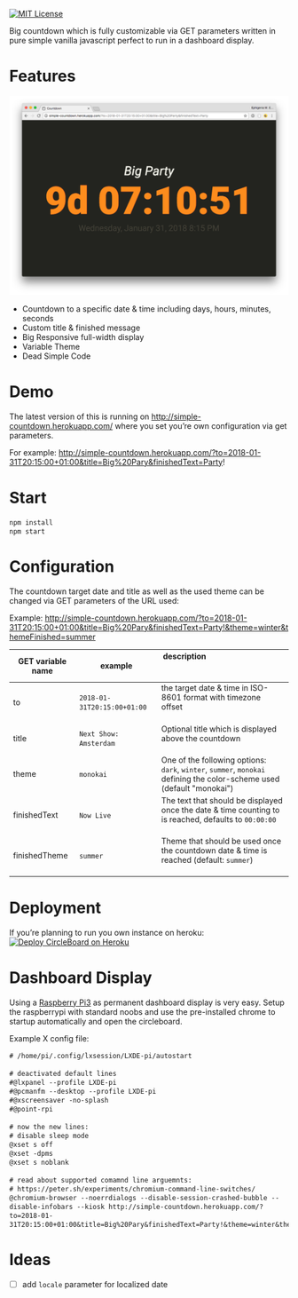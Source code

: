 [![MIT License](https://badges.frapsoft.com/os/mit/mit.svg?v=102)](https://github.com/ellerbrock/open-source-badge/)

Big countdown which is fully customizable via GET parameters written in pure simple vanilla javascript perfect to run in a dashboard display.

# Features

![Screenshot of Countdown in Action 2018-01-22](https://raw.githubusercontent.com/Ephigenia/countdown/master/screenshot.png)

- Countdown to a specific date & time including days, hours, minutes, seconds
- Custom title & finished message
- Big Responsive full-width display
- Variable Theme
- Dead Simple Code

# Demo

The latest version of this is running on http://simple-countdown.herokuapp.com/ where you set you’re own configuration via get parameters.

For example:
http://simple-countdown.herokuapp.com/?to=2018-01-31T20:15:00+01:00&title=Big%20Pary&finishedText=Party!

# Start

    npm install
    npm start

# Configuration

The countdown target date and title as well as the used theme can be changed via GET parameters of the URL used:

Example: http://simple-countdown.herokuapp.com/?to=2018-01-31T20:15:00+01:00&title=Big%20Pary&finishedText=Party!&theme=winter&themeFinished=summer

| GET variable name	| example                   |	description                                                                                                            |
|-------------------|---------------------------|------------------------------------------------------------------------------------------------------------------------|
| to	              | `2018-01-31T20:15:00+01:00` | the target date & time in ISO-8601 format with timezone offset                                                         |
| title             | `Next Show: Amsterdam`      | Optional title which is displayed above the countdown                                                                  |
| theme             | `monokai`                   | One of the following options: `dark`, `winter`, `summer`, `monokai` defining the color-scheme used (default "monokai") |
| finishedText      | `Now Live`                  | The text that should be displayed once the date & time counting to is reached, defaults to `00:00:00`                  |
| finishedTheme     | `summer`                    | Theme that should be used once the countdown date & time is reached (default: `summer`)                                |

# Deployment

If you’re planning to run you own instance on heroku:
[![Deploy CircleBoard on Heroku](https://www.herokucdn.com/deploy/button.svg)](https://heroku.com/deploy)

# Dashboard Display

Using a [Raspberry Pi3](https://www.raspberrypi.org) as permanent dashboard display is very easy. Setup the raspberrypi with standard noobs and use the pre-installed chrome to startup automatically and open the circleboard.

Example X config file:

```
# /home/pi/.config/lxsession/LXDE-pi/autostart

# deactivated default lines
#@lxpanel --profile LXDE-pi
#@pcmanfm --desktop --profile LXDE-pi
#@xscreensaver -no-splash
#@point-rpi

# now the new lines:
# disable sleep mode
@xset s off
@xset -dpms
@xset s noblank

# read about supported comamnd line arguemnts:
# https://peter.sh/experiments/chromium-command-line-switches/
@chromium-browser --noerrdialogs --disable-session-crashed-bubble --disable-infobars --kiosk http://simple-countdown.herokuapp.com/?to=2018-01-31T20:15:00+01:00&title=Big%20Pary&finishedText=Party!&theme=winter&themeFinished=summer
```

# Ideas

- [ ] add `locale` parameter for localized date
